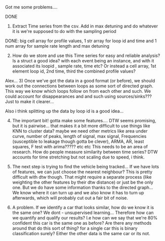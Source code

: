 Got me some problems....

DONE

1) Extract Time series from the csv. Add in max detuning and do whatever it is we're supposed to do  with the sampling period

DONE: big cell array for profile values, 1 str array for loop id and time and 1 num array for sample rate length and max detuning

2) How do we store and use this Time series for easy and reliable analysis? Is a struct a good idea? with each event 
   being an instance, and with it associated its loopid , sample rate, time etc? Or instead a cell array, 1st element loop id,
   2nd time, third the combined profile values?
   
Alex...
3) Once we've got the data in a good format (or before), we should work out the connections between loops as some sort of 
   directed graph. This way we know which loops follow on from each other and such. We could account for disappearances and 
   and such using sources/sinks??? Just to make it clearer...

Also i think splitting up the data by loop id is a good idea...


4) The important bit! gotta make some features.... DTW seems promising, but it is pairwise... that makes it a bit more 
   difficult to use things like KNN to cluster data? maybe we need other metrics like area under curve, number of peaks, 
   length of signal, max signal, Frequencies (susceptible to leakage though gotta be clever), ARMA, AR, least squares, F test with arima?????  etc etc This needs to be an area of research. How do people measure similarity between time 
   series? DTW accounts for time stretching but not scaling due to speed, i think. 
   
5) The next step is trying to find the vehicle being tracked... If we have lots of features, we can just choose the
   nearest neighbour? This is pretty difficult with dtw though. That might require a separate process (like weighting the 
   other features by their dtw distance) or just be the only one.  But we do have some information
   thanks to the directed graph... We know where it can turn up and we also know it has to turn up afterwards, which will
   probably cut out a fair bit of noise.
   
   
 6) A problem. If we identify a car that looks similar, how do we know it is the same one? We dont - unsupervised learning...
    Therefore how can we quantify and qualify our results? I.e how can we say that we're 80% confident this car is the same 
    one as before? Are there any methods around that do this sort of thing? for a single car this is binary  classification
    surely? Either the other data is the same car or its not. 
 
